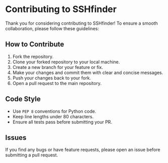 # Contributing to SSHfinder

Thank you for considering contributing to SSHfinder! To ensure a smooth collaboration, please follow these guidelines:

## How to Contribute

1. Fork the repository.
2. Clone your forked repository to your local machine.
3. Create a new branch for your feature or fix.
4. Make your changes and commit them with clear and concise messages.
5. Push your changes back to your fork.
6. Open a pull request to the main repository.

## Code Style

- Use `PEP 8` conventions for Python code.
- Keep line lengths under 80 characters.
- Ensure all tests pass before submitting your PR.

## Issues

If you find any bugs or have feature requests, please open an issue before submitting a pull request.

